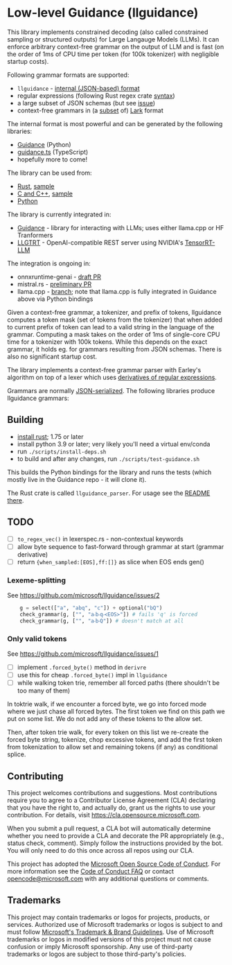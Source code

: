 # Low-level Guidance (llguidance)

This library implements constrained decoding (also called constrained sampling or
structured outputs) for Large Langauge Models (LLMs).
It can enforce arbitrary context-free grammar on the output of LLM
and is fast (on the order of 1ms of CPU time per token
(for 100k tokenizer) with negligible startup costs).

Following grammar formats are supported:
- `llguidance` - [internal (JSON-based) format](./parser/src/api.rs)
- regular expressions (following Rust regex crate [syntax](https://docs.rs/regex/latest/regex/#syntax))
- a large subset of JSON schemas (but see [issue](https://github.com/microsoft/llguidance/issues/44))
- context-free grammars in (a [subset](./parser/src/lark/README.md) of) [Lark](https://github.com/lark-parser/lark) format

The internal format is most powerful and can be generated by the following libraries:
- [Guidance](https://github.com/guidance-ai/guidance) (Python)
- [guidance.ts](https://github.com/mmoskal/guidance-ts) (TypeScript)
- hopefully more to come!

The library can be used from:
- [Rust](./parser/README.md), [sample](./sample_parser/src/sample_parser.rs)
- [C and C++](./parser/llguidance.h), [sample](./c_sample/c_sample.cpp)
- [Python](./python/llguidance/_lib.pyi)

The library is currently integrated in:
- [Guidance](https://github.com/guidance-ai/guidance) - library for interacting with LLMs;
  uses either llama.cpp or HF Tranformers
- [LLGTRT](https://github.com/guidance-ai/llgtrt) - OpenAI-compatible REST server using NVIDIA's [TensorRT-LLM](https://github.com/NVIDIA/TensorRT-LLM)

The integration is ongoing in:
- onnxruntime-genai - [draft PR](https://github.com/microsoft/onnxruntime-genai/pull/1038)
- mistral.rs - [preliminary PR](https://github.com/EricLBuehler/mistral.rs/pull/899)
- llama.cpp - [branch](https://github.com/mmoskal/llama.cpp/tree/llg);
  note that llama.cpp is fully integrated in Guidance above
  via Python bindings

Given a context-free grammar, a tokenizer, and prefix of tokens,
llguidance computes a token mask (set of tokens from the tokenizer)
that when added to current prefix of token can lead to a valid string in
the language of the grammar.
Computing a mask takes on the order of 1ms of single-core CPU time 
for a tokenizer with 100k tokens.
While this depends on the exact grammar, it holds eg. for grammars resulting from JSON schemas.
There is also no significant startup cost.

The library implements a context-free grammar parser with Earley's algorithm
on top of a lexer which uses [derivatives of regular expressions](https://github.com/microsoft/derivre).

Grammars are normally [JSON-serialized](./parser/src/api.rs).
The following libraries produce llguidance grammars:

## Building

- [install rust](https://www.rust-lang.org/tools/install); 1.75 or later
- install python 3.9 or later; very likely you'll need a virtual env/conda
- run `./scripts/install-deps.sh`
- to build and after any changes, run `./scripts/test-guidance.sh`

This builds the Python bindings for the library and runs the tests
(which mostly live in the Guidance repo - it will clone it).

The Rust crate is called `llguidance_parser`.
For usage see the [README there](./parser/README.md).

## TODO

- [ ] `to_regex_vec()` in lexerspec.rs - non-contextual keywords
- [ ] allow byte sequence to fast-forward through grammar at start (grammar derivative)
- [ ] return `{when_sampled:[EOS],ff:[]}` as slice when EOS ends gen()

### Lexeme-splitting

See https://github.com/microsoft/llguidance/issues/2

```python
    g = select(["a", "abq", "c"]) + optional("bQ")
    check_grammar(g, ["", "a‧b‧q‧≺EOS≻"]) # fails 'q' is forced
    check_grammar(g, ["", "a‧b‧Q"]) # doesn't match at all
```

### Only valid tokens

See https://github.com/microsoft/llguidance/issues/1

- [ ] implement `.forced_byte()` method in `derivre`
- [ ] use this for cheap `.forced_byte()` impl in `llguidance`
- [ ] while walking token trie, remember all forced paths (there shouldn't be too many of them)

In toktrie walk, if we encounter a forced byte, we go into forced mode
where we just chase all forced bytes.
The first token we find on this path we put on some list.
We do not add any of these tokens to the allow set.

Then, after token trie walk, for every token on this list we re-create
the forced byte string, tokenize, chop excessive tokens, and add the first
token from tokenization to allow set and remaining tokens (if any) as conditional
splice.

## Contributing

This project welcomes contributions and suggestions. Most contributions require you to agree to a
Contributor License Agreement (CLA) declaring that you have the right to, and actually do, grant us
the rights to use your contribution. For details, visit https://cla.opensource.microsoft.com.

When you submit a pull request, a CLA bot will automatically determine whether you need to provide
a CLA and decorate the PR appropriately (e.g., status check, comment). Simply follow the instructions
provided by the bot. You will only need to do this once across all repos using our CLA.

This project has adopted the [Microsoft Open Source Code of Conduct](https://opensource.microsoft.com/codeofconduct/).
For more information see the [Code of Conduct FAQ](https://opensource.microsoft.com/codeofconduct/faq/) or
contact [opencode@microsoft.com](mailto:opencode@microsoft.com) with any additional questions or comments.

## Trademarks

This project may contain trademarks or logos for projects, products, or services. Authorized use of Microsoft
trademarks or logos is subject to and must follow
[Microsoft's Trademark & Brand Guidelines](https://www.microsoft.com/en-us/legal/intellectualproperty/trademarks/usage/general).
Use of Microsoft trademarks or logos in modified versions of this project must not cause confusion or imply Microsoft sponsorship.
Any use of third-party trademarks or logos are subject to those third-party's policies.
